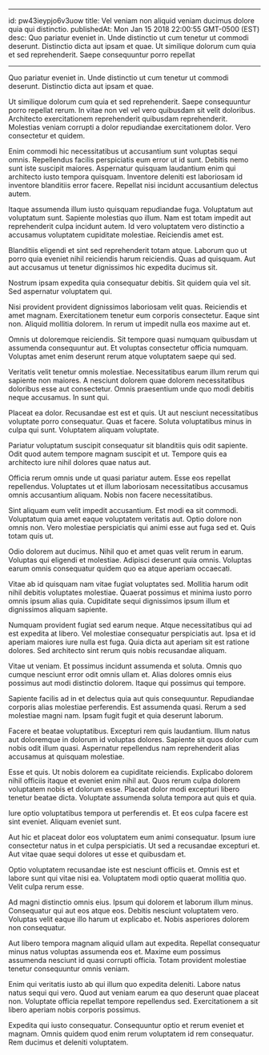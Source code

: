 
---
id: pw43ieypjo6v3uow
title: Vel veniam non aliquid veniam ducimus dolore quia qui distinctio.
publishedAt: Mon Jan 15 2018 22:00:55 GMT-0500 (EST)
desc: Quo pariatur eveniet in. Unde distinctio ut cum tenetur ut commodi deserunt. Distinctio dicta aut ipsam et quae. Ut similique dolorum cum quia et sed reprehenderit. Saepe consequuntur porro repellat

---



Quo pariatur eveniet in. Unde distinctio ut cum tenetur ut commodi deserunt. Distinctio dicta aut ipsam et quae.
 Ut similique dolorum cum quia et sed reprehenderit. Saepe consequuntur porro repellat rerum. In vitae non vel vel vero quibusdam sit velit doloribus. Architecto exercitationem reprehenderit quibusdam reprehenderit. Molestias veniam corrupti a dolor repudiandae exercitationem dolor. Vero consectetur et quidem.
 Enim commodi hic necessitatibus ut accusantium sunt voluptas sequi omnis. Repellendus facilis perspiciatis eum error ut id sunt. Debitis nemo sunt iste suscipit maiores. Aspernatur quisquam laudantium enim qui architecto iusto tempora quisquam. Inventore deleniti est laboriosam id inventore blanditiis error facere. Repellat nisi incidunt accusantium delectus autem.


Itaque assumenda illum iusto quisquam repudiandae fuga. Voluptatum aut voluptatum sunt. Sapiente molestias quo illum. Nam est totam impedit aut reprehenderit culpa incidunt autem. Id vero voluptatem vero distinctio a accusamus voluptatem cupiditate molestiae. Reiciendis amet est.
 Blanditiis eligendi et sint sed reprehenderit totam atque. Laborum quo ut porro quia eveniet nihil reiciendis harum reiciendis. Quas ad quisquam. Aut aut accusamus ut tenetur dignissimos hic expedita ducimus sit.
 Nostrum ipsam expedita quia consequatur debitis. Sit quidem quia vel sit. Sed aspernatur voluptatem qui.


Nisi provident provident dignissimos laboriosam velit quas. Reiciendis et amet magnam. Exercitationem tenetur eum corporis consectetur. Eaque sint non. Aliquid mollitia dolorem. In rerum ut impedit nulla eos maxime aut et.
 Omnis ut doloremque reiciendis. Sit tempore quasi numquam quibusdam ut assumenda consequuntur aut. Et voluptas consectetur officia numquam. Voluptas amet enim deserunt rerum atque voluptatem saepe qui sed.
 Veritatis velit tenetur omnis molestiae. Necessitatibus earum illum rerum qui sapiente non maiores. A nesciunt dolorem quae dolorem necessitatibus doloribus esse aut consectetur. Omnis praesentium unde quo modi debitis neque accusamus. In sunt qui.


Placeat ea dolor. Recusandae est est et quis. Ut aut nesciunt necessitatibus voluptate porro consequatur. Quas et facere. Soluta voluptatibus minus in culpa qui sunt. Voluptatem aliquam voluptate.
 Pariatur voluptatum suscipit consequatur sit blanditiis quis odit sapiente. Odit quod autem tempore magnam suscipit et ut. Tempore quis ea architecto iure nihil dolores quae natus aut.
 Officia rerum omnis unde ut quasi pariatur autem. Esse eos repellat repellendus. Voluptates ut et illum laboriosam necessitatibus accusamus omnis accusantium aliquam. Nobis non facere necessitatibus.


Sint aliquam eum velit impedit accusantium. Est modi ea sit commodi. Voluptatum quia amet eaque voluptatem veritatis aut. Optio dolore non omnis non. Vero molestiae perspiciatis qui animi esse aut fuga sed et. Quis totam quis ut.
 Odio dolorem aut ducimus. Nihil quo et amet quas velit rerum in earum. Voluptas qui eligendi et molestiae. Adipisci deserunt quia omnis. Voluptas earum omnis consequatur quidem quo ea atque aperiam occaecati.
 Vitae ab id quisquam nam vitae fugiat voluptates sed. Mollitia harum odit nihil debitis voluptates molestiae. Quaerat possimus et minima iusto porro omnis ipsum alias quia. Cupiditate sequi dignissimos ipsum illum et dignissimos aliquam sapiente.


Numquam provident fugiat sed earum neque. Atque necessitatibus qui ad est expedita at libero. Vel molestiae consequatur perspiciatis aut. Ipsa et id aperiam maiores iure nulla est fuga. Quia dicta aut aperiam sit est ratione dolores. Sed architecto sint rerum quis nobis recusandae aliquam.
 Vitae ut veniam. Et possimus incidunt assumenda et soluta. Omnis quo cumque nesciunt error odit omnis ullam et. Alias dolores omnis eius possimus aut modi distinctio dolorem. Itaque qui possimus qui tempore.
 Sapiente facilis ad in et delectus quia aut quis consequuntur. Repudiandae corporis alias molestiae perferendis. Est assumenda quasi. Rerum a sed molestiae magni nam. Ipsam fugit fugit et quia deserunt laborum.


Facere et beatae voluptatibus. Excepturi rem quis laudantium. Illum natus aut doloremque in dolorum id voluptas dolores. Sapiente sit quos dolor cum nobis odit illum quasi. Aspernatur repellendus nam reprehenderit alias accusamus at quisquam molestiae.
 Esse et quis. Ut nobis dolorem ea cupiditate reiciendis. Explicabo dolorem nihil officiis itaque et eveniet enim nihil aut. Quos rerum culpa dolorem voluptatem nobis et dolorum esse. Placeat dolor modi excepturi libero tenetur beatae dicta. Voluptate assumenda soluta tempora aut quis et quia.
 Iure optio voluptatibus tempora ut perferendis et. Et eos culpa facere est sint eveniet. Aliquam eveniet sunt.


Aut hic et placeat dolor eos voluptatem eum animi consequatur. Ipsum iure consectetur natus in et culpa perspiciatis. Ut sed a recusandae excepturi et. Aut vitae quae sequi dolores ut esse et quibusdam et.
 Optio voluptatem recusandae iste est nesciunt officiis et. Omnis est et labore sunt qui vitae nisi ea. Voluptatem modi optio quaerat mollitia quo. Velit culpa rerum esse.
 Ad magni distinctio omnis eius. Ipsum qui dolorem et laborum illum minus. Consequatur qui aut eos atque eos. Debitis nesciunt voluptatem vero. Voluptas velit eaque illo harum ut explicabo et. Nobis asperiores dolorem non consequatur.


Aut libero tempora magnam aliquid ullam aut expedita. Repellat consequatur minus natus voluptas assumenda eos et. Maxime eum possimus assumenda nesciunt id quasi corrupti officia. Totam provident molestiae tenetur consequuntur omnis veniam.
 Enim qui veritatis iusto ab qui illum quo expedita deleniti. Labore natus natus sequi qui vero. Quod aut veniam earum ea quo deserunt quae placeat non. Voluptate officia repellat tempore repellendus sed. Exercitationem a sit libero aperiam nobis corporis possimus.
 Expedita qui iusto consequatur. Consequuntur optio et rerum eveniet et magnam. Omnis quidem quod enim rerum voluptatem id rem consequatur. Rem ducimus et deleniti voluptatem.

